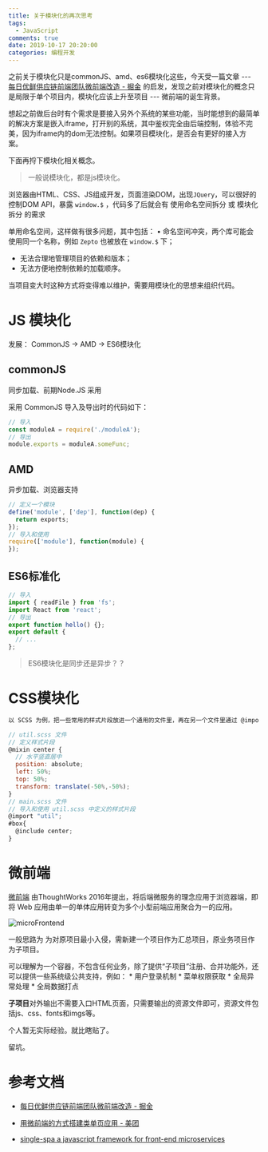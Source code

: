 ```yaml
---
title: 关于模块化的再次思考
tags:
  - JavaScript
comments: true
date: 2019-10-17 20:20:00
categories: 编程开发
---
```


之前关于模块化只是commonJS、amd、es6模块化这些，今天受一篇文章 --- [每日优鲜供应链前端团队微前端改造 - 掘金](https://juejin.im/post/5d7f702ce51d4561f777e258) 的启发，发现之前对模块化的概念只是局限于单个项目内，模块化应该上升至项目 --- 微前端的诞生背景。

想起之前做后台时有个需求是要接入另外个系统的某些功能，当时能想到的最简单的解决方案是嵌入iframe，打开别的系统，其中鉴权完全由后端控制，体验不完美，因为iframe内的dom无法控制。如果项目模块化，是否会有更好的接入方案。
<!--more-->

下面再捋下模块化相关概念。

> 一般说模块化，都是js模块化。

浏览器由HTML、CSS、JS组成开发，页面渲染DOM，出现`JQuery`，可以很好的控制DOM API，暴露 `window.$` ，代码多了后就会有 使用命名空间拆分  或 模块化拆分 的需求

单用命名空间，这样做有很多问题，其中包括：
• 命名空间冲突，两个库可能会使用同一个名称，例如 `Zepto` 也被放在 `window.$` 下；

- 无法合理地管理项目的依赖和版本；
- 无法方便地控制依赖的加载顺序。

当项目变大时这种方式将变得难以维护，需要用模块化的思想来组织代码。

# JS 模块化

发展： CommonJS -> AMD -> ES6模块化

## commonJS 

同步加载、前期Node.JS 采用

采用 CommonJS 导入及导出时的代码如下：

```javascript
// 导入
const moduleA = require('./moduleA');
// 导出
module.exports = moduleA.someFunc;
```

## AMD

异步加载、浏览器支持

```javascript
// 定义一个模块
define('module', ['dep'], function(dep) {
  return exports;
});
// 导入和使用
require(['module'], function(module) {
});
```

## ES6标准化

```javascript
// 导入
import { readFile } from 'fs';
import React from 'react';
// 导出
export function hello() {};
export default {
  // ...
};
```

> ES6模块化是同步还是异步？？

# CSS模块化

```javascript
以 SCSS 为例，把一些常用的样式片段放进一个通用的文件里，再在另一个文件里通过 @import 语句去导入和使用这些样式片段。

// util.scss 文件
// 定义样式片段
@mixin center {
  // 水平竖直居中
  position: absolute;
  left: 50%;
  top: 50%;
  transform: translate(-50%,-50%);
}
// main.scss 文件
// 导入和使用 util.scss 中定义的样式片段
@import "util";
#box{
  @include center;
}
```

# 微前端

[微前端](https://www.thoughtworks.com/radar/techniques/micro-frontends) 由ThoughtWorks 2016年提出，将后端微服务的理念应用于浏览器端，即将 Web 应用由单一的单体应用转变为多个小型前端应用聚合为一的应用。

![microFrontend](/static/microFrontends.png)

一般思路为 为对原项目最小入侵，需新建一个项目作为汇总项目，原业务项目作为子项目。

可以理解为一个容器，不包含任何业务，除了提供“子项目”注册、合并功能外，还可以提供一些系统级公共支持，例如： * 用户登录机制 * 菜单权限获取 * 全局异常处理 * 全局数据打点

**子项目**对外输出不需要入口HTML页面，只需要输出的资源文件即可，资源文件包括js、css、fonts和imgs等。

个人暂无实际经验。就比瞎贴了。

留坑。

# 参考文档

- [每日优鲜供应链前端团队微前端改造 - 掘金](https://juejin.im/post/5d7f702ce51d4561f777e258)

- [用微前端的方式搭建类单页应用 - 美团](https://tech.meituan.com/2018/09/06/fe-tiny-spa.html)

- [single-spa  a javascript framework for front-end microservices](https://single-spa.js.org)